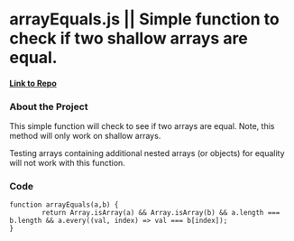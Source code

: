 # arrayEquals.js || Simple function to check if two shallow arrays are equal.

#### [Link to Repo](https://github.com/Arathurs/arrayEquals.git/)

### About the Project

This simple function will check to see if two arrays are equal. Note, this method will only work on shallow arrays. 

Testing arrays containing additional nested arrays (or objects) for equality will not work with this function.

### Code
```
function arrayEquals(a,b) {
		return Array.isArray(a) && Array.isArray(b) && a.length === b.length && a.every((val, index) => val === b[index]);
}
```